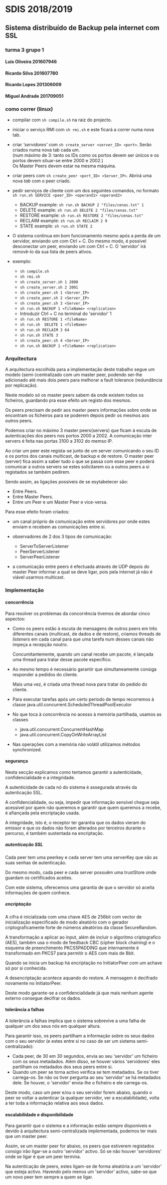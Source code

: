 # SDIS 2018/2019
## Sistema distribuído de Backup pela internet com SSL
### turma 3 grupo 1

#### Luis Oliveira 201607946
#### Ricardo Silva 201607780
#### Ricardo Lopes 201306009
#### Miguel Andrade 201709051


### como correr (linux)


* compilar com ```sh compile.sh​``` na raiz do projecto.

* iniciar o serviço RMI com ```sh rmi.sh``` e este ficará a correr numa nova tab.

* criar _'servidores'_ com ```sh create_server <server_ID> <port>```. Serão criados numa nova tab cada um.\
(num máximo de 3: tanto os IDs como os portos devem ser únicos e os portos devem situar-se entre 2000 e 2002.)\
Os Master Peers devem estar na mesma máquina.

* criar peers com ```sh create_peer <port_ID> <Server_IP>```. Abrirá uma nova _tab_ com o peer criado.
  
* pedir serviços de cliente com um dos seguintes comandos, no formato ```sh run.sh SERVICE <peer_ID> <operand1> <operand2>```
    * BACKUP example: ```sh run.sh BACKUP 2 "files/cenas.txt" 1```
    * DELETE example: ```sh run.sh DELETE 2 "files/cenas.txt"```
    * RESTORE example: ```sh run.sh RESTORE 2 "files/cenas.txt"```
    * RECLAIM example: ```sh run.sh RECLAIM 2 9```
    * STATE example: ```sh run.sh STATE 2```


* O sistema continua em bom funcionamento mesmo após a perda de um servidor, enviando um <SIGINT>
com Ctrl + C. Do mesmo modo, é possível desconectar um peer, enviando um <SIGINT> com Ctrl + C. O 'servidor' irá removê-lo da sua lista
de peers ativos.


* exemplo:
    * ```sh compile.sh​```
    * ```sh rmi.sh```
    * ```sh create_server.sh 1 2000```
    * ```sh create_server.sh 2 2001```
    * ```sh create_peer.sh 1 <Server_IP>```
    * ```sh create_peer.sh 2 <Server_IP>```
    * ```sh create_peer.sh 3 <Server_IP>```
    * ```sh run.sh BACKUP 1 <fileName> <replication>```
    * Introduzir Ctrl + C no terminal do 'servidor' 1
    * ```sh run.sh RESTORE 1 <fileName>```
    * ```sh run.sh  DELETE 1 <fileName>```
    * ```sh run.sh RECLAIM 3 64```
    * ```sh run.sh STATE 3```
    * ```sh create_peer.sh 4 <Server_IP>```
    * ```sh run.sh BACKUP 1 <fileName> <replication>```




### Arquitectura

A arquitectura escolhida para a implementação deste trabalho segue um modelo (semi-)centralizado com um master peer, podendo ser-lhe adicionado até mais dois peers para melhorar a fault tolerance (redundância por replicação).

Neste modelo só os master peers sabem da onde existem todos os ficheiros, guardando pra esse efeito um registo dos mesmos.

Os peers precisam de pedir aos master peers informações sobre onde se encontram os ficheiros para se poderem depois pedir os mesmos aos outros peers.

Podemos criar no máximo 3 master peers(servers) que ficam à escuta de autenticações dos peers nos portos 2000 a 2002. A comunicação inter servers é feita nas portas 3100 a 3102 do memso IP.   

Ao criar um peer este regista-se junto de um server comunicando o seu ID e os portos dos canais multicast, de backup e de restore. O master peer (server) fica assim a saber tudo o que se passa com esse peer e poderá comunicar a outros servers se estes solicitarem ou a outros peers a si registados se também pedirem.

Sendo assim, as ligações possíveis de se esytabelecer são:
* Entre Peers.
* Entre Master Peers.
* Entre um Peer e um Master Peer e vice-versa.

Para esse efeito foram criados:
* um canal próprio de comunicação entre servidores por onde estes enviam e recebem as comunicações entre si.
* observadores de 2 dos 3 tipos de comunicação:
    * ServerToServerListener 
    * PeerServerListener
    * ServerPeerListener
    
* a comunicação entre peers é efectuada através de UDP depois do master Peer informar a qual se deve ligar, pois pela internet já não é viável usarmos multicast.

### Implementação

#### concorrência

Para resolver os problemas da concorrência tivemos de abordar cinco aspectos:

* Como os peers estão à escuta de mensagens de outros peers em três diferentes canais (multicast, de dados e de restore), criamos threads de _listeners_ em cada canal para que uma tarefa num desses canais não impeça a recepção noutro.
  
  Concumitantemente, quando um canal recebe um pacote, é lançada uma thread para tratar desse pacote especifico.

* Ao mesmo tempo é necessário garantir que simultaneamente consiga responder a pedidos do cliente.
 
    Mais uma vez, é criada uma thread nova para tratar do pedido do cliente.

* Para executar tarefas após um certo periodo de tempo recorremos à classe java.util.concurrent.ScheduledThreadPoolExecutor
  
* No que toca à concorrência no acesso à memória partilhada, usamos as classes
    * java.util.concurrent.ConcurrentHashMap
    * java.util.concurrent.CopyOnWriteArrayList
    
* Nas operações com a memória não volátil utilizamos métodos synchronized.
 


#### segurança

Nesta secção explicamos como tentamos garantir a autenticidade, confidencialidade e a integridade.

A autenticidade de cada nó do sistema é assegurada através da autenticação SSL.

A confidencialidade, ou seja, impedir que informação sensível chegue seja acessivel por quem não queremos e garantir que quem queremos a recebe, é afiançada pela encriptação usada.

A integridade, isto é, o receptor ter garantia que os dados vieram do emissor e que os dados não foram alterados por terceiros durante o percurso, é também sustentada na encriptação.

##### autenticação SSL

Cada peer tem uma peerkey e cada server tem uma serverKey que são as suas senhas de autenticação.

Do mesmo modo, cada peer e cada server possuêm uma trustStore onde guardam os certificados aceites.

Com este sistema, oferecemos uma garantia de que o servidor só aceita informações de quem conhece.

##### encriptação

A cifra é inicializada com uma chave AES de 256bit 
com vector de inicialização especificado de modo aleatório
com o gerador criptograficamente forte de números aleatórios
 da classe SecureRandom.

 
A transformação a aplicar ao input,
além de incluir o algoritmo criptografico
(AES), também usa o modo de feedback CBC (cipher block chaining)
 e o esquema de preenchimento PKCS5PADDING que internamente é transformado em PKCS7
para permitir o AES com mais de 8bit. 


Quando se inicia um backup há encriptação no InitiatorPeer com um achave só por si conhecida.

A desencriptação acontece aquando do restore. A mensagem é decifrado novamente no InitiatorPeer.

Deste modo garante-se a confidencialidade já que mais nenhum agente externo consegue decifrar os dados.

#### tolerância a falhas

A tolerância a falhas implica que o sistema sobrevive a uma falha de qualquer um dos seus nós em qualquer altura.

Para garantir isso, os peers partilham a informação sobre os seus dados com o seu servidor (e estes entre si no caso de ser um sistema semi-centralizado):
* Cada peer, de 30 em 30 segundos, envia ao seu 'servidor' um ficheiro com os seus metadados. Além disso, se houver vários 'servidores' eles partilham os metadados dos seus peers entre si.
* Quando um peer se torna activo verifica se tem metadados. Se os tiver carrega-os. Se não os tiver pergunta ao seu 'servidor' se há metadados dele. Se houver, o 'servidor' envia-lhe o ficheiro e ele carrega-os.

Deste modo, caso um peer e/ou o seu servidor forem abaixo, quando o peer se voltar a autenticar (a qualquer servidor, ver a escalabilidade), volta a ter toda a informação relativa aos seus dados. 


#### escalabilidade e disponibilidade
 
Para garantir que o sistema e a informação estão sempre disponíveis e devido à arquitectura semi-centralizada implementada, podemos ter mais que um master peer.

Assim, se um  master peer for abaixo, os peers que estiverem registados consigo irão ligar-se a outro 'servidor' activo. Só se não houver 'servidores' onde se ligar é que um peer termina.

Na autenticação de peers, estes ligam-se de forma aleatória a um 'servidor' que esteja activo. Havendo pelo menos um 'servidor' activo, sabe-se que um novo peer tem sempre a quem se ligar.